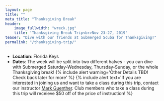 ```yaml
---
layout: page
title: ""
meta_title: "Thanksgiving Break"
header:
    image_fullwidth: "wreck.jpg"
    title: 'Thanksgiving Break Trip<br>Nov 23-27, 2019'
teaser: "Dive with our friends at Submerged Scuba for Thanksgiving!"
permalink: "/thanksgiving-trip/"
---
```


- __Location__: Florida Keys 
- __Dates__: The week will be split into two different halves - you can dive with Submerged Saturday-Wednesday, Thursday-Sunday, or the whole Thanksgiving break!
{% include alert warning='Other Details TBD! Check back later for more' %}
{% include alert text='If you are interested in joining us and want to take a class during this trip, contact our instructor [Mark Guenther](mailto:mark@submergedscuba.com). Club members who take a class during this trip will receieve $50 off of the price of instruction!'%}
